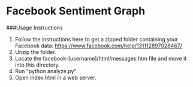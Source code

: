 # Facebook Sentiment Graph

###Usage Instructions

1. Follow the instructions here to get a zipped folder containing your Facebook data:
    https://www.facebook.com/help/131112897028467/
2. Unzip the folder.
3. Locate the facebook-[username]/html/messages.htm file and move it into this directory.
4. Run "python analyze.py".
5. Open index.html in a web server.